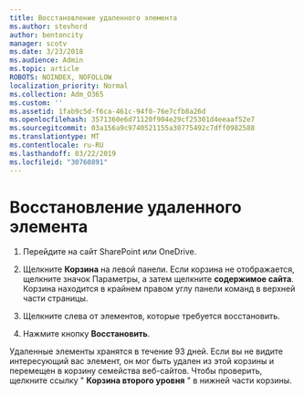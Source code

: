 ```yaml
---
title: Восстановление удаленного элемента
ms.author: stevhord
author: bentoncity
manager: scotv
ms.date: 3/23/2018
ms.audience: Admin
ms.topic: article
ROBOTS: NOINDEX, NOFOLLOW
localization_priority: Normal
ms.collection: Adm_O365
ms.custom: ''
ms.assetid: 1fab9c5d-f6ca-461c-94f0-76e7cfb8a26d
ms.openlocfilehash: 3571360e6d71120f904e29cf25301d4eeaaf52e7
ms.sourcegitcommit: 03a156a9c9740521155a30775492c7dff0982588
ms.translationtype: MT
ms.contentlocale: ru-RU
ms.lasthandoff: 03/22/2019
ms.locfileid: "30760891"
---
```

# <a name="restore-a-deleted-item"></a>Восстановление удаленного элемента

1. Перейдите на сайт SharePoint или OneDrive.
    
2. Щелкните **Корзина** на левой панели. Если корзина не отображается, щелкните значок Параметры, а затем щелкните **содержимое сайта**. Корзина находится в крайнем правом углу панели команд в верхней части страницы.
    
3. Щелкните слева от элементов, которые требуется восстановить.
    
4. Нажмите кнопку **Восстановить**.
    
Удаленные элементы хранятся в течение 93 дней. Если вы не видите интересующий вас элемент, он мог быть удален из этой корзины и перемещен в корзину семейства веб-сайтов. Чтобы проверить, щелкните ссылку " **Корзина второго уровня** " в нижней части корзины. 
  

